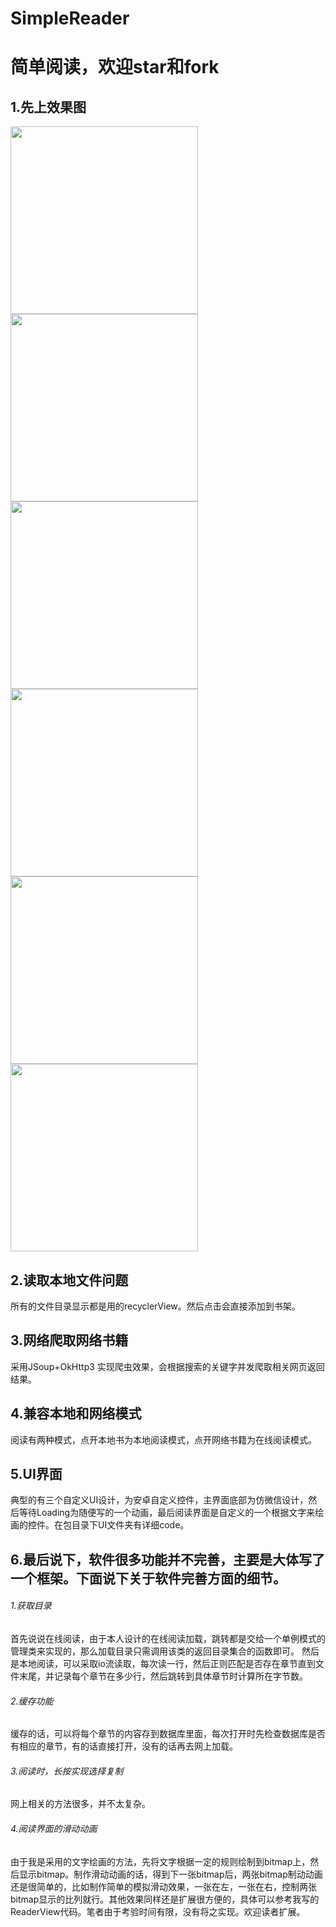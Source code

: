 # SimpleReader

简单阅读，欢迎star和fork
=======================

1.先上效果图
------------
<img src="https://github.com/97999/SimpleReader/blob/master/images/screenshot1.jpg" width="300"/>

<img src="https://github.com/97999/SimpleReader/blob/master/images/screenshot2.jpg" width="300"/>

<img src="https://github.com/97999/SimpleReader/blob/master/images/screenshot3.jpg" width="300"/>

<img src="https://github.com/97999/SimpleReader/blob/master/images/screenshot4.jpg" width="300"/>

<img src="https://github.com/97999/SimpleReader/blob/master/images/screenshot5.jpg" width="300"/>

<img src="https://github.com/97999/SimpleReader/blob/master/images/screenshot6.jpg" width="300"/>

2.读取本地文件问题
-----------------
所有的文件目录显示都是用的recyclerView。然后点击会直接添加到书架。

3.网络爬取网络书籍
-----------------
采用JSoup+OkHttp3 实现爬虫效果，会根据搜索的关键字并发爬取相关网页返回结果。

4.兼容本地和网络模式
-------------------
阅读有两种模式，点开本地书为本地阅读模式，点开网络书籍为在线阅读模式。

5.UI界面
--------
典型的有三个自定义UI设计，为安卓自定义控件，主界面底部为仿微信设计，然后等待Loading为随便写的一个动画，最后阅读界面是自定义的一个根据文字来绘画的控件。在包目录下UI文件夹有详细code。

6.最后说下，软件很多功能并不完善，主要是大体写了一个框架。下面说下关于软件完善方面的细节。
---------------------------------------------------------------------------------------------------------------

###### 1.获取目录
首先说说在线阅读，由于本人设计的在线阅读加载，跳转都是交给一个单例模式的管理类来实现的，那么加载目录只需调用该类的返回目录集合的函数即可。
然后是本地阅读，可以采取io流读取，每次读一行，然后正则匹配是否存在章节直到文件末尾，并记录每个章节在多少行，然后跳转到具体章节时计算所在字节数。
###### 2.缓存功能
缓存的话，可以将每个章节的内容存到数据库里面，每次打开时先检查数据库是否有相应的章节，有的话直接打开，没有的话再去网上加载。
###### 3.阅读时，长按实现选择复制
网上相关的方法很多，并不太复杂。
###### 4.阅读界面的滑动动画
由于我是采用的文字绘画的方法，先将文字根据一定的规则绘制到bitmap上，然后显示bitmap。制作滑动动画的话，得到下一张bitmap后，两张bitmap制动动画还是很简单的，比如制作简单的模拟滑动效果，一张在左，一张在右，控制两张bitmap显示的比列就行。其他效果同样还是扩展很方便的，具体可以参考我写的ReaderView代码。笔者由于考验时间有限，没有将之实现。欢迎读者扩展。

